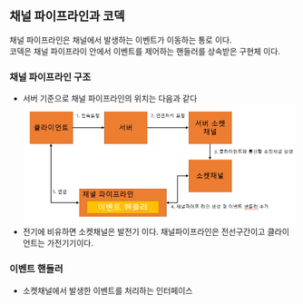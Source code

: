 ## 채널 파이프라인과 코덱
채널 파이프라인은 채널에서 발생하는 이벤트가 이동하는 통로 이다.  
코덱은 채널 파이프라이 안에서 이벤트를 제어하는 핸들러를 상속받은 구현체 이다.

### 채널 파이프라인 구조
- 서버 기준으로 채널 파이프라인의 위치는 다음과 같다
![img_1.png](../img/img_1.png)
- 전기에 비유하면 소켓채널은 발전기 이다. 채널파이프라인은 전선구간이고 클라이언트는 가전기기이다. 

### 이벤트 핸들러
- 소켓채널에서 발생한 이벤트를 처리하는 인터페이스